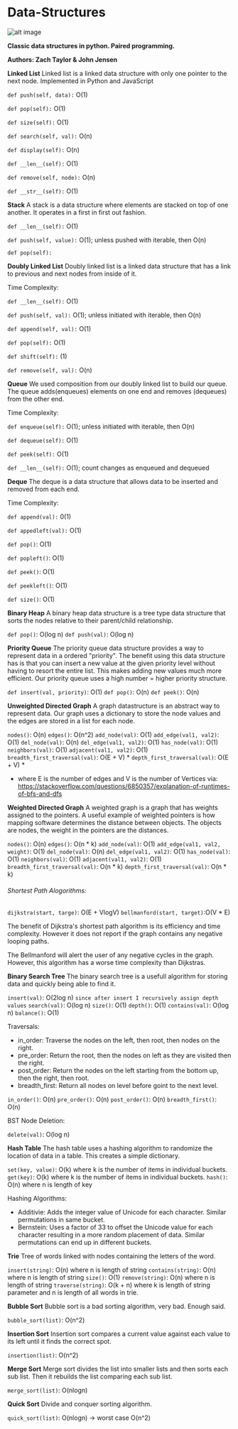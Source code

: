 # Data-Structures
![alt image](https://travis-ci.org/thejohnjensen/data-structures.svg?branch=master)

**Classic data structures in python.  Paired programming.**

**Authors: Zach Taylor & John Jensen**

**Linked List**
Linked list is a linked data structure with only one pointer to the next node. Implemented in Python and JavaScript

`def push(self, data):` O(1)

`def pop(self):` O(1)

`def size(self):` O(1)

`def search(self, val):` O(n)

`def display(self):` O(n)

`def __len__(self):` O(1)

`def remove(self, node):` O(n)

`def __str__(self):` O(1)

**Stack**
A stack is a data structure where elements are stacked on top of one another. It operates in a first in first out fashion.

`def __len__(self):` O(1)

`def push(self, value):` O(1); unless pushed with iterable, then O(n)

`def pop(self):` 

**Doubly Linked List**
Doubly linked list is a linked data structure that has a link to previous and next nodes from inside of it.

Time Complexity:

`def __len__(self):` O(1)

`def push(self, val):` O(1); unless initiated with iterable, then O(n)

`def append(self, val):` O(1)

`def pop(self):` O(1)

`def shift(self):` (1)

`def remove(self, val):` O(n)


**Queue**
We used composition from our doubly linked list to build our queue. The queue adds(enqueues) elements on one end and removes (dequeues) from the other end.

Time Complexity:

`def enqueue(self):` O(1); unless initiated with iterable, then O(n)

`def dequeue(self):` O(1)

`def peek(self):` O(1)

`def __len__(self):` O(1); count changes as enqueued and dequeued


**Deque**
The deque is a data structure that allows data to be inserted and removed from each end.

Time Complexity:

`def append(val):`  0(1)

`def appedleft(val):`  O(1)

`def pop()`:  O(1)

`def popleft()`:  O(1)

`def peek()`:  O(1)

`def peekleft()`:  O(1)

`def size()`:  O(1)


**Binary Heap**
A binary heap data structure is a tree type data structure that sorts the nodes relative to their parent/child relationship.

`def pop()`:  O(log n)
`def push(val)`:  O(log n)


**Priority Queue**
The priority queue data structure provides a way to represent data in a ordered "priority".  The benefit using this data structure has is that you can insert a new value at the given priority level without having to resort the entire list.  This makes adding new values much more efficient.  Our priority queue uses a high number = higher priority structure.

`def insert(val, priority)`: O(1)
`def pop()`:  O(n)
`def peek()`:  O(n)


**Unweighted Directed Graph**
A graph datastructure is an abstract way to represent data. Our graph uses a dictionary to store the node values and the edges are stored in a list for each node.

`nodes()`: O(n)
`edges()`: O(n^2)
`add_node(val)`: O(1)
`add_edge(val1, val2)`: O(1)
`del_node(val)`: O(n)
`del_edge(val1, val2)`: O(1)
`has_node(val)`: O(1)
`neighbors(val)`: O(1)
`adjacent(val1, val2)`: O(1)
`breadth_first_traversal(val)`: O(E + V) *
`depth_first_traversal(val)`: O(E + V) *
* where E is the number of edges and V is the number of Vertices via: https://stackoverflow.com/questions/6850357/explanation-of-runtimes-of-bfs-and-dfs


**Weighted Directed Graph**
A weighted graph is a graph that has weights assigned to the pointers.  A useful example of weighted pointers is how mapping software determines the distance between objects.  The objects are nodes, the weight in the pointers are the distances.

`nodes()`: O(n)
`edges()`: O(n * k)
`add_node(val)`: O(1)
`add_edge(val1, val2, weight)`: O(1)
`del_node(val)`: O(n)
`del_edge(val1, val2)`: O(1)
`has_node(val)`: O(1)
`neighbors(val)`: O(1)
`adjacent(val1, val2)`: O(1)
`breadth_first_traversal(val)`: O(n * k)
`depth_first_traversal(val)`: O(n * k)

###### Shortest Path Alogorithms:
`dijkstra(start, targe)`: O(E + VlogV)
`bellmanford(start, target)`:O(V * E)

The benefit of Dijkstra's shortest path algorithm is its efficiency and time complexity. However it does not report if the graph contains any negative looping paths.

The Bellmanford will alert the user of any negative cycles in the graph. However, this algorithm has a worse time complexity than Dijkstras.

**Binary Search Tree**
The binary search tree is a usefull algorithm for storing data and quickly being able to find it.

`insert(val)`: O(2log n) `since after insert I recursively assign depth values`
`search(val)`: O(log n)
`size()`: O(1)
`depth()`: O(1)
`contains(val)`: O(log n)
`balance()`: O(1)

Traversals:
* in_order: Traverse the nodes on the left, then root, then nodes on the right.
* pre_order: Return the root, then the nodes on left as they are visited then the right.
* post_order: Return the nodes on the left starting from the bottom up, then the right, then root.
* breadth_first: Return all nodes on level before goint to the next level.

`in_order()`: O(n)
`pre_order()`: O(n)
`post_order()`: O(n)
`breadth_first()`: O(n) 

BST Node Deletion:

`delete(val)`: O(log n)

**Hash Table**
The hash table uses a hashing algorithm to randomize the location of data in a table. This creates a simple dictionary.

`set(key, value)`: O(k) where k is the number of items in individual buckets.
`get(key)`: O(k) where k is the number of items in individual buckets. 
`hash()`: O(n) where n is length of key

Hashing Algorithms:
* Additivie: Adds the integer value of Unicode for each character. Similar permutations in same bucket.
* Bernstein: Uses a factor of 33 to offset the Unicode value for each character resulting in a more random placement of data. Similar permutations can end up in different buckets.


**Trie**
Tree of words linked with nodes containing the letters of the word. 

`insert(string)`: O(n) where n is length of string
`contains(string)`: O(n) where n is length of string
`size()`: O(1)
`remove(string)`: O(n) where n is length of string
`traverse(string)`: O(k + n) where k is length of string parameter and n is length of all words in trie.


**Bubble Sort**
Bubble sort is a bad sorting algorithm, very bad. Enough said.

`bubble_sort(list)`: O(n^2)

**Insertion Sort**
Insertion sort compares a current value against each value to its left until it finds the correct spot.

`insertion(list)`: O(n^2)

**Merge Sort**
Merge sort divides the list into smaller lists and then sorts each sub list. Then it rebuilds the list comparing each sub list.

`merge_sort(list)`: O(nlogn)

**Quick Sort**
Divide and conquer sorting algorithm.

`quick_sort(list)`: O(nlogn) -> worst case O(n^2)
